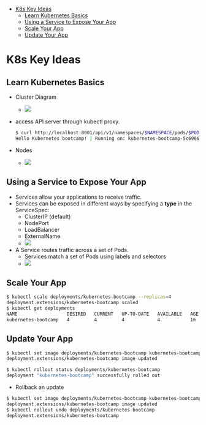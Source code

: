 [](...menustart)

- [K8s Key Ideas](#9f28f0f9d5bb54ce31695aa4c3a8afbf)
    - [Learn Kubernetes Basics](#d6241ba7176a22c6f5508a221d1716b7)
    - [Using a Service to Expose Your App](#6b755767754f0bdf07e6cc0138438cbf)
    - [Scale Your App](#9ed959ed9324ef3c3af26b8fd76e65c6)
    - [Update Your App](#77246ae2f33852920cb5d43806f8027f)

[](...menuend)


<h2 id="9f28f0f9d5bb54ce31695aa4c3a8afbf"></h2>

# K8s Key Ideas

<h2 id="d6241ba7176a22c6f5508a221d1716b7"></h2>

## Learn Kubernetes Basics

- Cluster Diagram
    - ![](https://d33wubrfki0l68.cloudfront.net/152c845f25df8e69dd24dd7b0836a289747e258a/4a1d2/docs/tutorials/kubernetes-basics/public/images/module_02_first_app.svg)

- access API server through kubectl proxy.
    ```bash
    $ curl http://localhost:8001/api/v1/namespaces/$NAMESPACE/pods/$POD_NAME/proxy/
    Hello Kubernetes bootcamp! | Running on: kubernetes-bootcamp-5c69669756-jwzln | v=1
    ```
- Nodes
    - ![](https://d33wubrfki0l68.cloudfront.net/5cb72d407cbe2755e581b6de757e0d81760d5b86/a9df9/docs/tutorials/kubernetes-basics/public/images/module_03_nodes.svg)

<h2 id="6b755767754f0bdf07e6cc0138438cbf"></h2>

## Using a Service to Expose Your App

- Services allow your applications to receive traffic. 
- Services can be exposed in different ways by specifying a **type** in the ServiceSpec:
    - ClusterIP (default) 
    - NodePort 
    - LoadBalancer
    - ExternalName
    - ![](https://d33wubrfki0l68.cloudfront.net/cc38b0f3c0fd94e66495e3a4198f2096cdecd3d5/ace10/docs/tutorials/kubernetes-basics/public/images/module_04_services.svg)
- A Service routes traffic across a set of Pods.
    - Services match a set of Pods using labels and selectors
    - ![](https://d33wubrfki0l68.cloudfront.net/b964c59cdc1979dd4e1904c25f43745564ef6bee/f3351/docs/tutorials/kubernetes-basics/public/images/module_04_labels.svg)
 


<h2 id="9ed959ed9324ef3c3af26b8fd76e65c6"></h2>

## Scale Your App 

```bash
$ kubectl scale deployments/kubernetes-bootcamp --replicas=4
deployment.extensions/kubernetes-bootcamp scaled
$ kubectl get deployments
NAME                  DESIRED   CURRENT   UP-TO-DATE   AVAILABLE   AGE
kubernetes-bootcamp   4         4         4            4           1m
```


<h2 id="77246ae2f33852920cb5d43806f8027f"></h2>

## Update Your App

```bash
$ kubectl set image deployments/kubernetes-bootcamp kubernetes-bootcamp=jocatalin/kubernetes-bootcamp:v2
deployment.extensions/kubernetes-bootcamp image updated

$ kubectl rollout status deployments/kubernetes-bootcamp
deployment "kubernetes-bootcamp" successfully rolled out
```

- Rollback an update

```bash
$ kubectl set image deployments/kubernetes-bootcamp kubernetes-bootcamp=gcr.io/google-samples/kubernetes-bootcamp:v10
deployment.extensions/kubernetes-bootcamp image updated
$ kubectl rollout undo deployments/kubernetes-bootcamp
deployment.extensions/kubernetes-bootcamp
```

